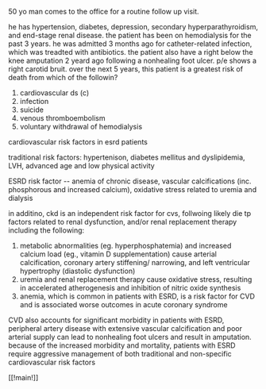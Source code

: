 50 yo man comes to the office for a routine follow up visit.

he has hypertension, diabetes, depression, secondary hyperparathyroidism, and end-stage renal disease. the patient has been on hemodialysis for the past 3 years. he was admitted 3 months ago for catheter-related infection, which was treadted with antibiotics. the patient also have a right below the knee amputation 2 yeard ago following a nonhealing foot ulcer. 
p/e shows a right carotid bruit. over the next 5 years, this patient is a greatest risk of death from which of the followin? 

1. cardiovascular ds (c)
2. infection 
3. suicide 
4. venous thromboembolism 
5. voluntary withdrawal of hemodialysis 

cardiovascular risk factors in esrd patients 

traditional risk factors: hypertenison, diabetes mellitus and dyslipidemia, LVH, advanced age and low physical activity 

ESRD risk factor -- anemia of chronic disease, vascular calcifications (inc. phosphorous and increased calcium), oxidative stress related to uremia and dialysis 

in additino, ckd is an independent risk factor for cvs, follwoing likely die tp factors related to renal dysfunction, and/or renal replacement therapy including the following: 

1. metabolic abnormalities (eg. hyperphosphatemia) and increased calcium load (eg., vitamin D supplementation) cause arterial calcification, coronary artery stiffening/ narrowing, and left ventricular hypertrophy (diastolic dysfunction)
2. uremia and renal replacement therapy cause oxidative stress, resulting in accelerated atherogenesis and inhibition of nitric oxide synthesis 
3. anemia, which is common in patients with ESRD, is a risk factor for CVD and is associated worse outcomes in acute coronary syndrome 

CVD also accounts for significant morbidity in patients with ESRD, peripheral artery disease with extensive vascular calcification and poor arterial supply can lead to nonhealing foot ulcers and result in amputation. because of the increased morbidity and mortality, patients with ESRD require aggressive management of both traditional and non-specific cardiovascular risk factors 

[[!main!]]
